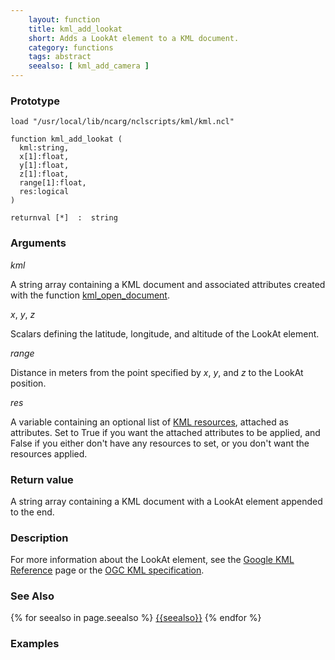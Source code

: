 ```yaml
---
    layout: function
    title: kml_add_lookat
    short: Adds a LookAt element to a KML document.
    category: functions  
    tags: abstract
    seealso: [ kml_add_camera ]
---
```


### Prototype

<pre><code>load "/usr/local/lib/ncarg/nclscripts/kml/kml.ncl"

function kml_add_lookat (
  kml:string,
  x[1]:float,
  y[1]:float,
  z[1]:float,
  range[1]:float,
  res:logical
)

returnval [*]  :  string
</code></pre>

### Arguments
*kml*

A string array containing a KML document and associated attributes created with the function [kml_open_document](functions/kml_open_document.html).

*x*, *y*, *z*

Scalars defining the latitude, longitude, and altitude of the LookAt element.

*range*

Distance in meters from the point specified by *x*, *y*, and *z* to the LookAt position.
  
*res*

A variable containing an optional list of [KML resources](resources), attached as attributes. Set to True if you want the attached attributes to be applied, and False if you either don't have any resources to set, or you don't want the resources applied.

### Return value

A string array containing a KML document with a LookAt element appended to the end.

### Description

For more information about the LookAt element, see the [Google KML Reference](https://developers.google.com/kml/documentation/kmlreference#lookat) page or the [OGC KML specification](http://www.opengeospatial.org/standards/kml/).

### See Also

{% for seealso in page.seealso %}
[{{seealso}}](functions/{{seealso}}.html)
{% endfor %}

### Examples


